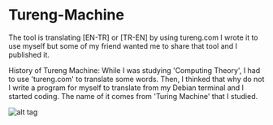 # Tureng-Machine
The tool is translating [EN-TR] or [TR-EN] by using tureng.com
I wrote it to use myself but some of my friend wanted me to share that tool and I published it.

History of Tureng Machine: While I was studying 'Computing Theory', I had to use 'tureng.com' to translate some words. Then, I thinked that why do not I write a program for myself to translate from my Debian terminal and I started coding. The name of it comes from 'Turing Machine' that I studied.

![alt tag](http://www.emreovunc.com/projects/Tureng-Machine.png)

